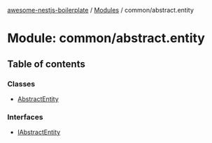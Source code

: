 [awesome-nestjs-boilerplate](../README.md) / [Modules](../modules.md) / common/abstract.entity

# Module: common/abstract.entity

## Table of contents

### Classes

- [AbstractEntity](../classes/common_abstract_entity.AbstractEntity.md)

### Interfaces

- [IAbstractEntity](../interfaces/common_abstract_entity.IAbstractEntity.md)
